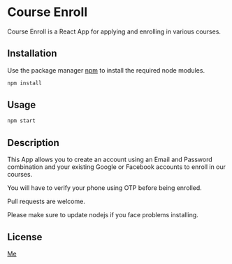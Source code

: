 # Course Enroll

Course Enroll is a React App for applying and enrolling in various courses.

## Installation

Use the package manager [npm](https://nodejs.org/en/) to install the required node modules.

```bash
npm install
```

## Usage

```bash
npm start
```

## Description

This App allows you to create an account using an Email and Password combination and your existing Google or Facebook accounts to enroll in our courses.

You will have to verify your phone using OTP before being enrolled.

Pull requests are welcome.

Please make sure to update nodejs if you face problems installing.

## License
[Me](https://github.com/0xosamaa)